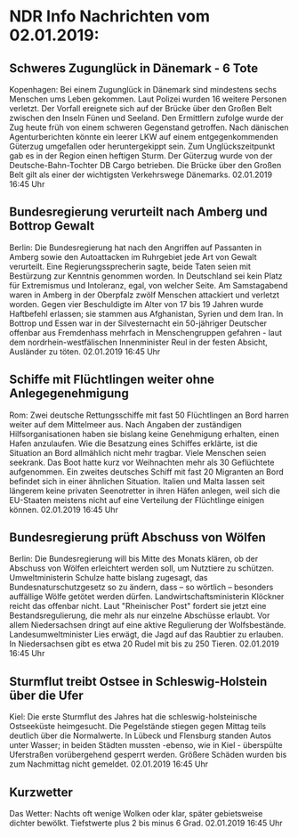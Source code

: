# NDR Info Nachrichten vom 02.01.2019:


## Schweres Zugunglück in Dänemark - 6 Tote
Kopenhagen: Bei einem Zugunglück in Dänemark sind mindestens sechs Menschen ums Leben gekommen. Laut Polizei wurden 16 weitere Personen verletzt. Der Vorfall ereignete sich auf der Brücke über den Großen Belt zwischen den Inseln Fünen und Seeland. Den Ermittlern zufolge wurde der Zug heute früh von einem schweren Gegenstand getroffen. Nach dänischen Agenturberichten könnte ein leerer LKW auf einem entgegenkommenden Güterzug umgefallen oder heruntergekippt sein. Zum Unglückszeitpunkt gab es in der Region einen heftigen Sturm. Der Güterzug wurde von der Deutsche-Bahn-Tochter DB Cargo betrieben. Die Brücke über den Großen Belt gilt als einer der wichtigsten Verkehrswege Dänemarks. 02.01.2019 16:45 Uhr 

## Bundesregierung verurteilt nach Amberg und Bottrop Gewalt
Berlin: Die Bundesregierung hat nach den Angriffen auf Passanten in Amberg sowie den Autoattacken im Ruhrgebiet jede Art von Gewalt verurteilt. Eine Regierungssprecherin sagte, beide Taten seien mit Bestürzung zur Kenntnis genommen worden. In Deutschland sei kein Platz für Extremismus und Intoleranz, egal, von welcher Seite. Am Samstagabend waren in Amberg in der Oberpfalz zwölf Menschen attackiert und verletzt worden. Gegen vier Beschuldigte im Alter von 17 bis 19 Jahren wurde Haftbefehl erlassen; sie stammen aus Afghanistan, Syrien und dem Iran. In Bottrop und Essen war in der Silvesternacht ein 50-jähriger Deutscher offenbar aus Fremdenhass mehrfach in Menschengruppen gefahren - laut dem nordrhein-westfälischen Innenminister Reul in der festen Absicht, Ausländer zu töten. 02.01.2019 16:45 Uhr 

## Schiffe mit Flüchtlingen weiter ohne Anlegegenehmigung
Rom:	Zwei deutsche Rettungsschiffe mit fast 50 Flüchtlingen an Bord harren weiter auf dem Mittelmeer aus. Nach Angaben der zuständigen Hilfsorganisationen haben sie bislang keine Genehmigung erhalten, einen Hafen anzulaufen. Wie die Besatzung eines Schiffes erklärte, ist die Situation an Bord allmählich nicht mehr tragbar. Viele Menschen seien seekrank. Das Boot hatte kurz vor Weihnachten mehr als 30 Geflüchtete aufgenommen. Ein zweites deutsches Schiff mit fast 20 Migranten an Bord befindet sich in einer ähnlichen Situation. Italien und Malta lassen seit längerem keine privaten Seenotretter in ihren Häfen anlegen, weil sich die EU-Staaten meistens nicht auf eine Verteilung der Flüchtlinge einigen können. 02.01.2019 16:45 Uhr 

## Bundesregierung prüft Abschuss von Wölfen
Berlin: Die Bundesregierung will bis Mitte des Monats klären, ob der Abschuss von Wölfen erleichtert werden soll, um Nutztiere zu schützen. Umweltministerin Schulze hatte bislang zugesagt, das Bundesnaturschutzgesetz so zu ändern, dass – so wörtlich – besonders auffällige Wölfe getötet werden dürfen. Landwirtschaftsministerin Klöckner reicht das offenbar nicht. Laut "Rheinischer Post" fordert sie jetzt eine Bestandsregulierung, die mehr als nur einzelne Abschüsse erlaubt. Vor allem Niedersachsen dringt auf eine aktive Regulierung der Wolfsbestände. Landesumweltminister Lies erwägt, die Jagd auf das Raubtier zu erlauben. In Niedersachsen gibt es etwa 20 Rudel mit bis zu 250 Tieren. 02.01.2019 16:45 Uhr 

## Sturmflut treibt Ostsee in Schleswig-Holstein über die Ufer
Kiel: Die erste Sturmflut des Jahres hat die schleswig-holsteinische Ostseeküste heimgesucht. Die Pegelstände stiegen gegen Mittag teils deutlich über die Normalwerte. In Lübeck und Flensburg standen Autos unter Wasser; in beiden Städten mussten -ebenso, wie in Kiel - überspülte Uferstraßen vorübergehend gesperrt werden. Größere Schäden wurden bis zum Nachmittag nicht gemeldet. 02.01.2019 16:45 Uhr 

## Kurzwetter
Das Wetter:
Nachts oft wenige Wolken oder klar, später gebietsweise dichter bewölkt. Tiefstwerte plus 2 bis minus 6 Grad. 02.01.2019 16:45 Uhr 
